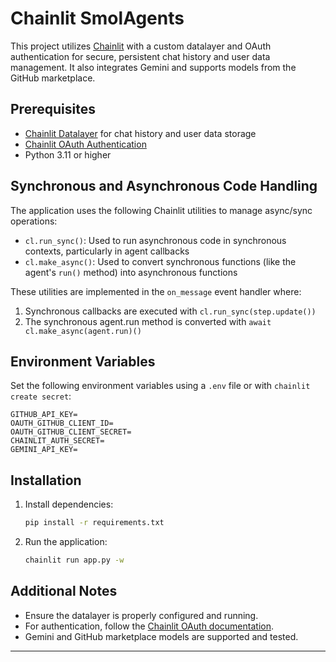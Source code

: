 # Chainlit SmolAgents

This project utilizes [Chainlit](https://github.com/Chainlit/chainlit) with a custom datalayer and OAuth authentication for secure, persistent chat history and user data management. It also integrates Gemini and supports models from the GitHub marketplace.

## Prerequisites

- [Chainlit Datalayer](https://github.com/Chainlit/chainlit-datalayer) for chat history and user data storage
- [Chainlit OAuth Authentication](https://docs.chainlit.io/authentication/oauth)
- Python 3.11 or higher

## Synchronous and Asynchronous Code Handling

The application uses the following Chainlit utilities to manage async/sync operations:

- `cl.run_sync()`: Used to run asynchronous code in synchronous contexts, particularly in agent callbacks
- `cl.make_async()`: Used to convert synchronous functions (like the agent's `run()` method) into asynchronous functions

These utilities are implemented in the `on_message` event handler where:
1. Synchronous callbacks are executed with `cl.run_sync(step.update())`
2. The synchronous agent.run method is converted with `await cl.make_async(agent.run)()`

## Environment Variables

Set the following environment variables using a `.env` file or with `chainlit create secret`:

```
GITHUB_API_KEY=
OAUTH_GITHUB_CLIENT_ID=
OAUTH_GITHUB_CLIENT_SECRET=
CHAINLIT_AUTH_SECRET=
GEMINI_API_KEY=
```

## Installation

1. Install dependencies:
    ```bash
    pip install -r requirements.txt
    ```
2. Run the application:
    ```bash
    chainlit run app.py -w
    ```

## Additional Notes

- Ensure the datalayer is properly configured and running.
- For authentication, follow the [Chainlit OAuth documentation](https://docs.chainlit.io/authentication/oauth).
- Gemini and GitHub marketplace models are supported and tested.

---